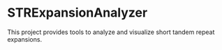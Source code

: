 # STRExpansionAnalyzer
This project provides tools to analyze and visualize short tandem repeat expansions.
